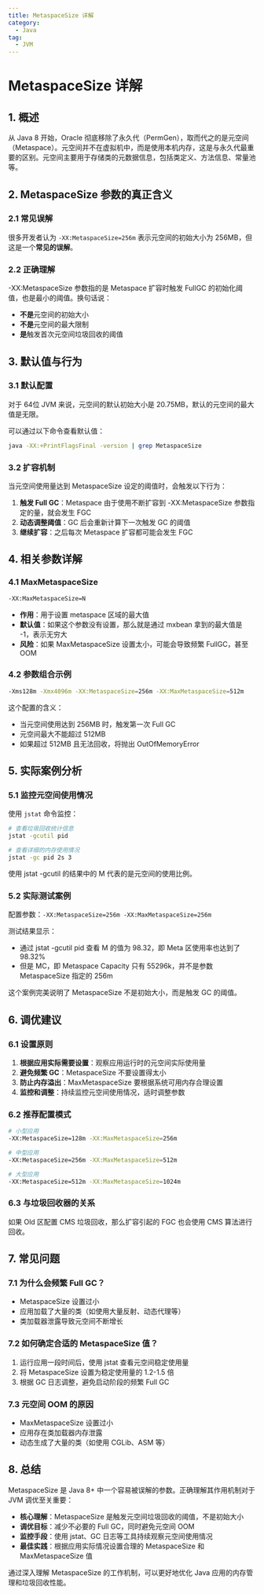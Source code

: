 ```yaml
---
title: MetaspaceSize 详解
category:
  - Java
tag:
  - JVM
---
```


# MetaspaceSize 详解

## 1. 概述

从 Java 8 开始，Oracle 彻底移除了永久代（PermGen），取而代之的是元空间（Metaspace）。元空间并不在虚拟机中，而是使用本机内存，这是与永久代最重要的区别。元空间主要用于存储类的元数据信息，包括类定义、方法信息、常量池等。

## 2. MetaspaceSize 参数的真正含义

### 2.1 常见误解

很多开发者认为 `-XX:MetaspaceSize=256m` 表示元空间的初始大小为 256MB，但这是一个**常见的误解**。

### 2.2 正确理解

-XX:MetaspaceSize 参数指的是 Metaspace 扩容时触发 FullGC 的初始化阈值，也是最小的阈值。换句话说：

- **不是**元空间的初始大小
- **不是**元空间的最大限制
- **是**触发首次元空间垃圾回收的阈值

## 3. 默认值与行为

### 3.1 默认配置

对于 64位 JVM 来说，元空间的默认初始大小是 20.75MB，默认的元空间的最大值是无限。

可以通过以下命令查看默认值：
```bash
java -XX:+PrintFlagsFinal -version | grep MetaspaceSize
```

### 3.2 扩容机制

当元空间使用量达到 MetaspaceSize 设定的阈值时，会触发以下行为：

1. **触发 Full GC**：Metaspace 由于使用不断扩容到 -XX:MetaspaceSize 参数指定的量，就会发生 FGC
2. **动态调整阈值**：GC 后会重新计算下一次触发 GC 的阈值
3. **继续扩容**：之后每次 Metaspace 扩容都可能会发生 FGC

## 4. 相关参数详解

### 4.1 MaxMetaspaceSize

```bash
-XX:MaxMetaspaceSize=N
```

- **作用**：用于设置 metaspace 区域的最大值
- **默认值**：如果这个参数没有设置，那么就是通过 mxbean 拿到的最大值是 -1，表示无穷大
- **风险**：如果 MaxMetaspaceSize 设置太小，可能会导致频繁 FullGC，甚至 OOM

### 4.2 参数组合示例

```bash
-Xms128m -Xmx4096m -XX:MetaspaceSize=256m -XX:MaxMetaspaceSize=512m
```

这个配置的含义：
- 当元空间使用达到 256MB 时，触发第一次 Full GC
- 元空间最大不能超过 512MB
- 如果超过 512MB 且无法回收，将抛出 OutOfMemoryError

## 5. 实际案例分析

### 5.1 监控元空间使用情况

使用 `jstat` 命令监控：

```bash
# 查看垃圾回收统计信息
jstat -gcutil pid

# 查看详细的内存使用情况
jstat -gc pid 2s 3
```

使用 jstat -gcutil 的结果中的 M 代表的是元空间的使用比例。

### 5.2 实际测试案例

配置参数：`-XX:MetaspaceSize=256m -XX:MaxMetaspaceSize=256m`

测试结果显示：
- 通过 jstat -gcutil pid 查看 M 的值为 98.32，即 Meta 区使用率也达到了 98.32%
- 但是 MC，即 Metaspace Capacity 只有 55296k，并不是参数 MetaspaceSize 指定的 256m

这个案例完美说明了 MetaspaceSize 不是初始大小，而是触发 GC 的阈值。

## 6. 调优建议

### 6.1 设置原则

1. **根据应用实际需要设置**：观察应用运行时的元空间实际使用量
2. **避免频繁 GC**：MetaspaceSize 不要设置得太小
3. **防止内存溢出**：MaxMetaspaceSize 要根据系统可用内存合理设置
4. **监控和调整**：持续监控元空间使用情况，适时调整参数

### 6.2 推荐配置模式

```bash
# 小型应用
-XX:MetaspaceSize=128m -XX:MaxMetaspaceSize=256m

# 中型应用
-XX:MetaspaceSize=256m -XX:MaxMetaspaceSize=512m

# 大型应用
-XX:MetaspaceSize=512m -XX:MaxMetaspaceSize=1024m
```

### 6.3 与垃圾回收器的关系

如果 Old 区配置 CMS 垃圾回收，那么扩容引起的 FGC 也会使用 CMS 算法进行回收。

## 7. 常见问题

### 7.1 为什么会频繁 Full GC？

- MetaspaceSize 设置过小
- 应用加载了大量的类（如使用大量反射、动态代理等）
- 类加载器泄露导致元空间不断增长

### 7.2 如何确定合适的 MetaspaceSize 值？

1. 运行应用一段时间后，使用 jstat 查看元空间稳定使用量
2. 将 MetaspaceSize 设置为稳定使用量的 1.2-1.5 倍
3. 根据 GC 日志调整，避免启动阶段的频繁 Full GC

### 7.3 元空间 OOM 的原因

- MaxMetaspaceSize 设置过小
- 应用存在类加载器内存泄露
- 动态生成了大量的类（如使用 CGLib、ASM 等）

## 8. 总结

MetaspaceSize 是 Java 8+ 中一个容易被误解的参数。正确理解其作用机制对于 JVM 调优至关重要：

- **核心理解**：MetaspaceSize 是触发元空间垃圾回收的阈值，不是初始大小
- **调优目标**：减少不必要的 Full GC，同时避免元空间 OOM
- **监控手段**：使用 jstat、GC 日志等工具持续观察元空间使用情况
- **最佳实践**：根据应用实际情况设置合理的 MetaspaceSize 和 MaxMetaspaceSize 值

通过深入理解 MetaspaceSize 的工作机制，可以更好地优化 Java 应用的内存管理和垃圾回收性能。